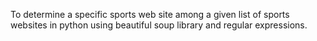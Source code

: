 To determine a specific sports web site among a given list of sports websites in python using beautiful soup library and regular expressions. 

